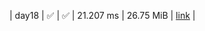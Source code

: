 |    day18 | :white_check_mark: | :white_check_mark: |  21.207 ms |      26.75 MiB |  [link](https://github.com/jake484/adventofcode/blob/master/2023/day18.jl)  |
